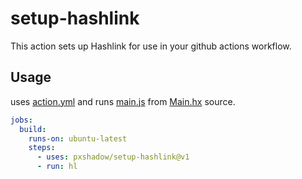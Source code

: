 # setup-hashlink

This action sets up Hashlink for use in your github actions workflow.

## Usage

uses [action.yml](action.yml) and runs [main.js](main.js) from [Main.hx](Main.hx) source.

```yaml
jobs:
  build:
    runs-on: ubuntu-latest
    steps:
      - uses: pxshadow/setup-hashlink@v1
      - run: hl
```